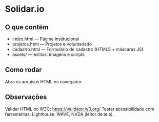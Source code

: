 # Solidar.io

## O que contém
- index.html — Página institucional
- projetos.html — Projetos e voluntariado
- cadastro.html — Formulário de cadastro (HTML5 + máscaras JS)
- assets/ — estilos, imagens e scripts

## Como rodar
Abra os arquivos HTML no navegador.

## Observações
Validar HTML no W3C: https://validator.w3.org/
Testar acessibilidade com ferramentas: Lighthouse, WAVE, NVDA (leitor de tela).
